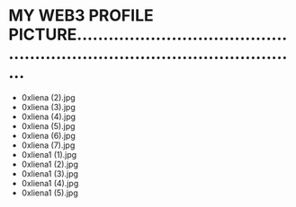 # MY WEB3 PROFILE PICTURE................................................................................................
- 0xliena (2).jpg
- 0xliena (3).jpg
- 0xliena (4).jpg
- 0xliena (5).jpg
- 0xliena (6).jpg
- 0xliena (7).jpg
- 0xliena1 (1).jpg
- 0xliena1 (2).jpg
- 0xliena1 (3).jpg
- 0xliena1 (4).jpg
- 0xliena1 (5).jpg
